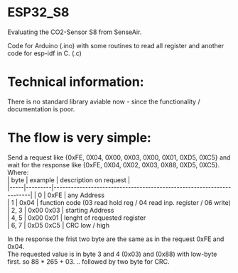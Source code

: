 # ESP32_S8
Evaluating the CO2-Sensor S8 from SenseAir.  

Code for Arduino (.ino) with some routines to read all register and another code for esp-idf in C. (.c)

# Technical information:  
There is no standard library aviable now - since the functionality / documentation is poor.
  # The flow is very simple:  
  Send a request like {0xFE, 0X04, 0X00, 0X03, 0X00, 0X01, 0XD5, 0XC5} and  
  wait for the response like {0xFE, 0X04, 0X02, 0X03, 0X88, 0XD5, 0XC5}.  
Where:  
| byte | example | description on request                     |   
|-----|---------|----------------------------------------------------------------------|
|  0   |  0xFE    | any Address  
|  1   |  0x04    | function code  (03 read hold reg / 04 read inp. register / 06 write) 
|  2, 3 |  0x00 0x03 | starting Address  
|  4, 5 |  0x00 0x01 | lenght of requested register  
|  6, 7 |  0xD5 0xC5 | CRC low / high

In the response the frist two byte are the same as in the request 0xFE and 0x04.  
The requested value is in byte 3 and 4 (0x03) and (0x88) with low-byte first. so 88 * 265 + 03.
.. followed by two byte for CRC.
